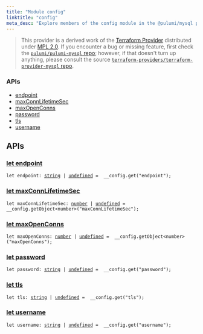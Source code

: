 ```yaml
---
title: "Module config"
linktitle: "config"
meta_desc: "Explore members of the config module in the @pulumi/mysql package."
---
```


<!-- WARNING: this page was generated by a tool. Do not edit it by hand. -->
<!-- To change it, please see https://github.com/pulumi/docs/tree/master/tools/tscdocgen. -->


> This provider is a derived work of the [Terraform Provider](https://github.com/terraform-providers/terraform-provider-mysql)
> distributed under [MPL 2.0](https://www.mozilla.org/en-US/MPL/2.0/). If you encounter a bug or missing feature,
> first check the [`pulumi/pulumi-mysql` repo](https://github.com/pulumi/pulumi-mysql/issues); however, if that doesn't turn up anything,
> please consult the source [`terraform-providers/terraform-provider-mysql` repo](https://github.com/terraform-providers/terraform-provider-mysql/issues).







<h3>APIs</h3>
<ul class="api">
    <li><a href="#endpoint"><span class="symbol api"></span>endpoint</a></li>
    <li><a href="#maxConnLifetimeSec"><span class="symbol api"></span>maxConnLifetimeSec</a></li>
    <li><a href="#maxOpenConns"><span class="symbol api"></span>maxOpenConns</a></li>
    <li><a href="#password"><span class="symbol api"></span>password</a></li>
    <li><a href="#tls"><span class="symbol api"></span>tls</a></li>
    <li><a href="#username"><span class="symbol api"></span>username</a></li>
</ul>




<h2 id="apis">APIs</h2>
<h3 class="pdoc-module-header" id="endpoint" data-link-title="endpoint">
    <a href="https://github.com/pulumi/pulumi-mysql/blob/03847db81f0fa4c9eae65caa2ed94928a3cc36e9/sdk/nodejs/config/vars.ts#L9">
        let <strong>endpoint</strong>
    </a>
</h3>

<pre class="highlight"><code><span class='kd'>let</span> endpoint: <span class='kd'><a href='https://developer.mozilla.org/en-US/docs/Web/JavaScript/Reference/Global_Objects/String'>string</a></span> | <span class='kd'><a href='https://developer.mozilla.org/en-US/docs/Web/JavaScript/Reference/Global_Objects/undefined'>undefined</a></span> = <span class='s2'> __config.get(&#34;endpoint&#34;)</span>;</code></pre>
<h3 class="pdoc-module-header" id="maxConnLifetimeSec" data-link-title="maxConnLifetimeSec">
    <a href="https://github.com/pulumi/pulumi-mysql/blob/03847db81f0fa4c9eae65caa2ed94928a3cc36e9/sdk/nodejs/config/vars.ts#L10">
        let <strong>maxConnLifetimeSec</strong>
    </a>
</h3>

<pre class="highlight"><code><span class='kd'>let</span> maxConnLifetimeSec: <span class='kd'><a href='https://developer.mozilla.org/en-US/docs/Web/JavaScript/Reference/Global_Objects/Number'>number</a></span> | <span class='kd'><a href='https://developer.mozilla.org/en-US/docs/Web/JavaScript/Reference/Global_Objects/undefined'>undefined</a></span> = <span class='s2'> __config.getObject&lt;number&gt;(&#34;maxConnLifetimeSec&#34;)</span>;</code></pre>
<h3 class="pdoc-module-header" id="maxOpenConns" data-link-title="maxOpenConns">
    <a href="https://github.com/pulumi/pulumi-mysql/blob/03847db81f0fa4c9eae65caa2ed94928a3cc36e9/sdk/nodejs/config/vars.ts#L11">
        let <strong>maxOpenConns</strong>
    </a>
</h3>

<pre class="highlight"><code><span class='kd'>let</span> maxOpenConns: <span class='kd'><a href='https://developer.mozilla.org/en-US/docs/Web/JavaScript/Reference/Global_Objects/Number'>number</a></span> | <span class='kd'><a href='https://developer.mozilla.org/en-US/docs/Web/JavaScript/Reference/Global_Objects/undefined'>undefined</a></span> = <span class='s2'> __config.getObject&lt;number&gt;(&#34;maxOpenConns&#34;)</span>;</code></pre>
<h3 class="pdoc-module-header" id="password" data-link-title="password">
    <a href="https://github.com/pulumi/pulumi-mysql/blob/03847db81f0fa4c9eae65caa2ed94928a3cc36e9/sdk/nodejs/config/vars.ts#L12">
        let <strong>password</strong>
    </a>
</h3>

<pre class="highlight"><code><span class='kd'>let</span> password: <span class='kd'><a href='https://developer.mozilla.org/en-US/docs/Web/JavaScript/Reference/Global_Objects/String'>string</a></span> | <span class='kd'><a href='https://developer.mozilla.org/en-US/docs/Web/JavaScript/Reference/Global_Objects/undefined'>undefined</a></span> = <span class='s2'> __config.get(&#34;password&#34;)</span>;</code></pre>
<h3 class="pdoc-module-header" id="tls" data-link-title="tls">
    <a href="https://github.com/pulumi/pulumi-mysql/blob/03847db81f0fa4c9eae65caa2ed94928a3cc36e9/sdk/nodejs/config/vars.ts#L13">
        let <strong>tls</strong>
    </a>
</h3>

<pre class="highlight"><code><span class='kd'>let</span> tls: <span class='kd'><a href='https://developer.mozilla.org/en-US/docs/Web/JavaScript/Reference/Global_Objects/String'>string</a></span> | <span class='kd'><a href='https://developer.mozilla.org/en-US/docs/Web/JavaScript/Reference/Global_Objects/undefined'>undefined</a></span> = <span class='s2'> __config.get(&#34;tls&#34;)</span>;</code></pre>
<h3 class="pdoc-module-header" id="username" data-link-title="username">
    <a href="https://github.com/pulumi/pulumi-mysql/blob/03847db81f0fa4c9eae65caa2ed94928a3cc36e9/sdk/nodejs/config/vars.ts#L14">
        let <strong>username</strong>
    </a>
</h3>

<pre class="highlight"><code><span class='kd'>let</span> username: <span class='kd'><a href='https://developer.mozilla.org/en-US/docs/Web/JavaScript/Reference/Global_Objects/String'>string</a></span> | <span class='kd'><a href='https://developer.mozilla.org/en-US/docs/Web/JavaScript/Reference/Global_Objects/undefined'>undefined</a></span> = <span class='s2'> __config.get(&#34;username&#34;)</span>;</code></pre>
